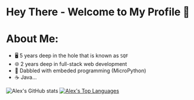 # Hey There - Welcome to My Profile 👋

# About Me:
- 🖥️ 5 years deep in the hole that is known as `SQF`
- 🌐 2 years deep in full-stack web development
- 🐍 Dabbled with embeded programming (MicroPython)
- ☕ Java...

![Alex's GitHub stats](https://github-readme-stats.vercel.app/api?username=Bluwolf00&show_icons=true&theme=radical)
[![Alex's Top Languages](https://github-readme-stats.vercel.app/api/top-langs/?username=Bluwolf00&layout=donut)](https://github.com/anuraghazra/github-readme-stats)
